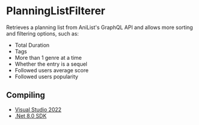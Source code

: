 # PlanningListFilterer

Retrieves a planning list from AniList's GraphQL API and allows more sorting and filtering options, such as:

* Total Duration
* Tags
* More than 1 genre at a time
* Whether the entry is a sequel
* Followed users average score
* Followed users popularity

## Compiling

 * [Visual Studio 2022](https://visualstudio.microsoft.com/downloads/)
 * [.Net 8.0 SDK](https://dotnet.microsoft.com/download/dotnet/8.0)
